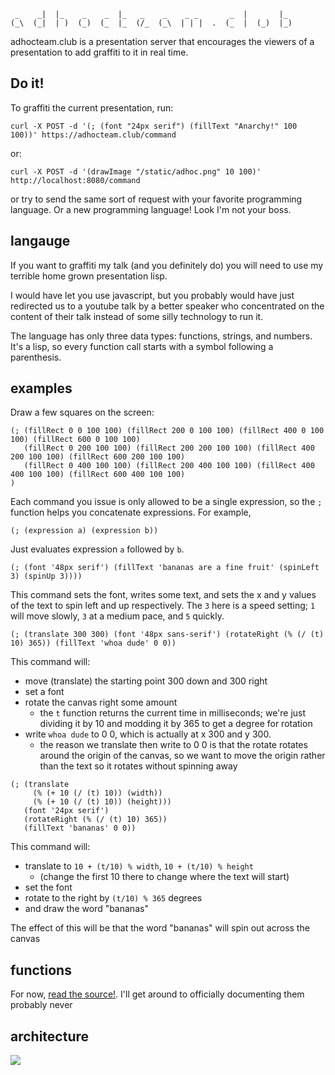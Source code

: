      _    _|  |_    _    _  |_   _    _    _ _       _  |       |_
    (_\  (_|  | )  (_)  (_  |_  (/_  (_\  | | |  .  (_  |  (_)  |_) 

adhocteam.club is a presentation server that encourages the viewers of a presentation to add graffiti to it in real time.

## Do it!

To graffiti the current presentation, run:

`curl -X POST -d '(; (font "24px serif") (fillText "Anarchy!" 100 100))' https://adhocteam.club/command`

or:

`curl -X POST -d '(drawImage "/static/adhoc.png" 10 100)' http://localhost:8080/command`

or try to send the same sort of request with your favorite programming language. Or a new programming language! Look I'm not your boss.

## langauge

If you want to graffiti my talk (and you definitely do) you will need to use my terrible home grown presentation lisp.

I would have let you use javascript, but you probably would have just redirected us to a youtube talk by a better speaker who
concentrated on the content of their talk instead of some silly technology to run it.

The language has only three data types: functions, strings, and numbers. It's a lisp, so every function call starts with a
symbol following a parenthesis.

## examples

Draw a few squares on the screen:

```
(; (fillRect 0 0 100 100) (fillRect 200 0 100 100) (fillRect 400 0 100 100) (fillRect 600 0 100 100)
   (fillRect 0 200 100 100) (fillRect 200 200 100 100) (fillRect 400 200 100 100) (fillRect 600 200 100 100)
   (fillRect 0 400 100 100) (fillRect 200 400 100 100) (fillRect 400 400 100 100) (fillRect 600 400 100 100)
)
```

Each command you issue is only allowed to be a single expression, so the `;` function helps you concatenate expressions.
For example,

`(; (expression a) (expression b))`

Just evaluates expression `a` followed by `b`.

```
(; (font '48px serif') (fillText 'bananas are a fine fruit' (spinLeft 3) (spinUp 3))))
```

This command sets the font, writes some text, and sets the x and y values of the text to spin left and up respectively.
The `3` here is a speed setting; `1` will move slowly, `3` at a medium pace, and `5` quickly.

```
(; (translate 300 300) (font '48px sans-serif') (rotateRight (% (/ (t) 10) 365)) (fillText 'whoa dude' 0 0))
```

This command will:
* move (translate) the starting point 300 down and 300 right
* set a font
* rotate the canvas right some amount
  * the `t` function returns the current time in milliseconds; we're just dividing it by 10 and modding it by 365 to get a degree for rotation
* write `whoa dude` to 0 0, which is actually at x 300 and y 300.
  * the reason we translate then write to 0 0 is that the rotate rotates around the origin of the canvas, so we want to
    move the origin rather than the text so it rotates without spinning away
    
 ```
 (; (translate
      (% (+ 10 (/ (t) 10)) (width))
      (% (+ 10 (/ (t) 10)) (height)))
    (font '24px serif')
    (rotateRight (% (/ (t) 10) 365))
    (fillText 'bananas' 0 0))
```

This command will:

* translate to `10 + (t/10) % width`, `10 + (t/10) % height`
  * (change the first 10 there to change where the text will start)
* set the font
* rotate to the right by `(t/10) % 365` degrees
* and draw the word "bananas"

The effect of this will be that the word "bananas" will spin out across the canvas

## functions

For now, [read the source!](https://github.com/llimllib/adhocteam.club/blob/master/static/index.js#L130). I'll get around to
officially documenting them probably never

## architecture

![](https://adhocteam.club/static/arch.jpg)
